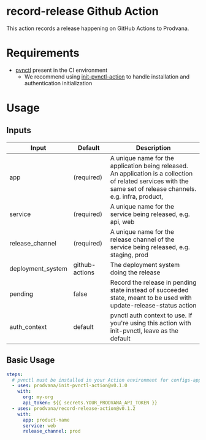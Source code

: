 # record-release Github Action

This action records a release happening on GitHub Actions to Prodvana.


# Requirements
- [pvnctl](https://github.com/prodvana/pvnctl) present in the CI environment
  - We recommend using [init-pvnctl-action](https://github.com/prodvana/init-pvnctl-action) to handle installation and authentication initialization

# Usage

## Inputs

| Input             | Default        | Description                                                                                                                                              |
| ----------------- | -------------- | -------------------------------------------------------------------------------------------------------------------------------------------------------- |
| app               | (required)     | A unique name for the application being released. An application is a collection of related services with the same set of release channels. e.g. infra, product, <company name>     |
| service           | (required)     | A unique name for the service being released, e.g. api, web                                                                                              |
| release_channel   | (required)     | A unique name for the release channel of the service being released, e.g. staging, prod                                                                  |
| deployment_system | github-actions | The deployment system doing the release                                                                                                                  |
| pending           | false          | Record the release in pending state instead of succeeded state, meant to be used with update-release-status action                                       |
| auth_context      | default        | pvnctl auth context to use. If you're using this action with init-pvnctl, leave as the default                                                           |


## Basic Usage

```yaml
steps:
  # pvnctl must be installed in your Action environment for configs-apply
  - uses: prodvana/init-pvnctl-action@v0.1.0
    with:
      org: my-org
      api_token: ${{ secrets.YOUR_PRODVANA_API_TOKEN }}
  - uses: prodvana/record-release-action@v0.1.2
    with:
      app: product-name
      service: web
      release_channel: prod
```
